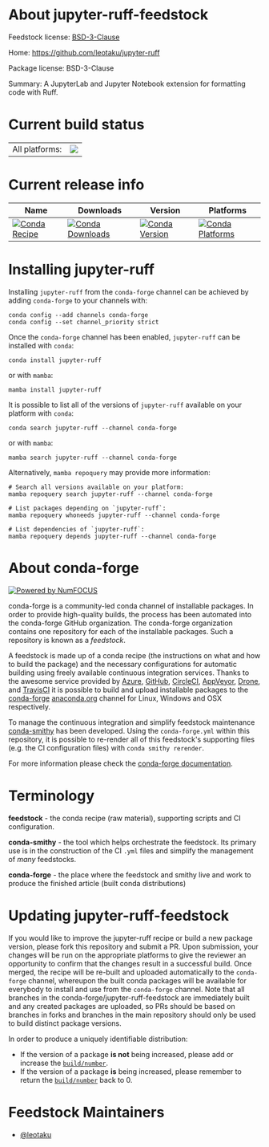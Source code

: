 About jupyter-ruff-feedstock
============================

Feedstock license: [BSD-3-Clause](https://github.com/conda-forge/jupyter-ruff-feedstock/blob/main/LICENSE.txt)

Home: https://github.com/leotaku/jupyter-ruff

Package license: BSD-3-Clause

Summary: A JupyterLab and Jupyter Notebook extension for formatting code with Ruff.

Current build status
====================


<table><tr><td>All platforms:</td>
    <td>
      <a href="https://dev.azure.com/conda-forge/feedstock-builds/_build/latest?definitionId=24760&branchName=main">
        <img src="https://dev.azure.com/conda-forge/feedstock-builds/_apis/build/status/jupyter-ruff-feedstock?branchName=main">
      </a>
    </td>
  </tr>
</table>

Current release info
====================

| Name | Downloads | Version | Platforms |
| --- | --- | --- | --- |
| [![Conda Recipe](https://img.shields.io/badge/recipe-jupyter--ruff-green.svg)](https://anaconda.org/conda-forge/jupyter-ruff) | [![Conda Downloads](https://img.shields.io/conda/dn/conda-forge/jupyter-ruff.svg)](https://anaconda.org/conda-forge/jupyter-ruff) | [![Conda Version](https://img.shields.io/conda/vn/conda-forge/jupyter-ruff.svg)](https://anaconda.org/conda-forge/jupyter-ruff) | [![Conda Platforms](https://img.shields.io/conda/pn/conda-forge/jupyter-ruff.svg)](https://anaconda.org/conda-forge/jupyter-ruff) |

Installing jupyter-ruff
=======================

Installing `jupyter-ruff` from the `conda-forge` channel can be achieved by adding `conda-forge` to your channels with:

```
conda config --add channels conda-forge
conda config --set channel_priority strict
```

Once the `conda-forge` channel has been enabled, `jupyter-ruff` can be installed with `conda`:

```
conda install jupyter-ruff
```

or with `mamba`:

```
mamba install jupyter-ruff
```

It is possible to list all of the versions of `jupyter-ruff` available on your platform with `conda`:

```
conda search jupyter-ruff --channel conda-forge
```

or with `mamba`:

```
mamba search jupyter-ruff --channel conda-forge
```

Alternatively, `mamba repoquery` may provide more information:

```
# Search all versions available on your platform:
mamba repoquery search jupyter-ruff --channel conda-forge

# List packages depending on `jupyter-ruff`:
mamba repoquery whoneeds jupyter-ruff --channel conda-forge

# List dependencies of `jupyter-ruff`:
mamba repoquery depends jupyter-ruff --channel conda-forge
```


About conda-forge
=================

[![Powered by
NumFOCUS](https://img.shields.io/badge/powered%20by-NumFOCUS-orange.svg?style=flat&colorA=E1523D&colorB=007D8A)](https://numfocus.org)

conda-forge is a community-led conda channel of installable packages.
In order to provide high-quality builds, the process has been automated into the
conda-forge GitHub organization. The conda-forge organization contains one repository
for each of the installable packages. Such a repository is known as a *feedstock*.

A feedstock is made up of a conda recipe (the instructions on what and how to build
the package) and the necessary configurations for automatic building using freely
available continuous integration services. Thanks to the awesome service provided by
[Azure](https://azure.microsoft.com/en-us/services/devops/), [GitHub](https://github.com/),
[CircleCI](https://circleci.com/), [AppVeyor](https://www.appveyor.com/),
[Drone](https://cloud.drone.io/welcome), and [TravisCI](https://travis-ci.com/)
it is possible to build and upload installable packages to the
[conda-forge](https://anaconda.org/conda-forge) [anaconda.org](https://anaconda.org/)
channel for Linux, Windows and OSX respectively.

To manage the continuous integration and simplify feedstock maintenance
[conda-smithy](https://github.com/conda-forge/conda-smithy) has been developed.
Using the ``conda-forge.yml`` within this repository, it is possible to re-render all of
this feedstock's supporting files (e.g. the CI configuration files) with ``conda smithy rerender``.

For more information please check the [conda-forge documentation](https://conda-forge.org/docs/).

Terminology
===========

**feedstock** - the conda recipe (raw material), supporting scripts and CI configuration.

**conda-smithy** - the tool which helps orchestrate the feedstock.
                   Its primary use is in the construction of the CI ``.yml`` files
                   and simplify the management of *many* feedstocks.

**conda-forge** - the place where the feedstock and smithy live and work to
                  produce the finished article (built conda distributions)


Updating jupyter-ruff-feedstock
===============================

If you would like to improve the jupyter-ruff recipe or build a new
package version, please fork this repository and submit a PR. Upon submission,
your changes will be run on the appropriate platforms to give the reviewer an
opportunity to confirm that the changes result in a successful build. Once
merged, the recipe will be re-built and uploaded automatically to the
`conda-forge` channel, whereupon the built conda packages will be available for
everybody to install and use from the `conda-forge` channel.
Note that all branches in the conda-forge/jupyter-ruff-feedstock are
immediately built and any created packages are uploaded, so PRs should be based
on branches in forks and branches in the main repository should only be used to
build distinct package versions.

In order to produce a uniquely identifiable distribution:
 * If the version of a package **is not** being increased, please add or increase
   the [``build/number``](https://docs.conda.io/projects/conda-build/en/latest/resources/define-metadata.html#build-number-and-string).
 * If the version of a package **is** being increased, please remember to return
   the [``build/number``](https://docs.conda.io/projects/conda-build/en/latest/resources/define-metadata.html#build-number-and-string)
   back to 0.

Feedstock Maintainers
=====================

* [@leotaku](https://github.com/leotaku/)

